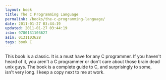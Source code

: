 ```yaml
---
layout: book
title: The C Programming Language
permalink: /books/the-c-programming-language/
date: 2011-01-27 03:44:19
updated: 2011-01-27 03:44:19
isbn: 9780131103627
asin: 0131103628
tags: book C
---
```

This book is a classic. It is a must have for any C programmer. If you haven't
heard of it, you aren't a C programmer or don't care about those brain dead
unix guys. The book is a complete guide to C, and surprisingly to some, isn't
very long. I keep a copy next to me at work.

